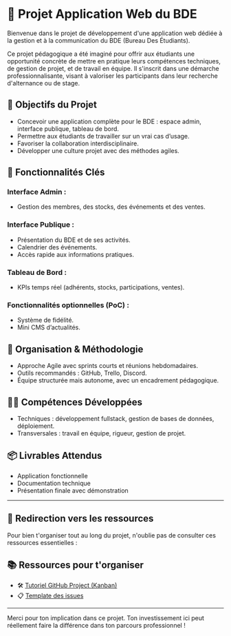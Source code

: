 # 🚀 Projet Application Web du BDE

Bienvenue dans le projet de développement d'une application web dédiée à la gestion et à la communication du BDE (Bureau Des Étudiants).

Ce projet pédagogique a été imaginé pour offrir aux étudiants une opportunité concrète de mettre en pratique leurs compétences techniques, de gestion de projet, et de travail en équipe. Il s'inscrit dans une démarche professionnalisante, visant à valoriser les participants dans leur recherche d'alternance ou de stage.

## 🎯 Objectifs du Projet

- Concevoir une application complète pour le BDE : espace admin, interface publique, tableau de bord.
- Permettre aux étudiants de travailler sur un vrai cas d’usage.
- Favoriser la collaboration interdisciplinaire.
- Développer une culture projet avec des méthodes agiles.

## 🔧 Fonctionnalités Clés

### Interface Admin :
- Gestion des membres, des stocks, des événements et des ventes.

### Interface Publique :
- Présentation du BDE et de ses activités.
- Calendrier des événements.
- Accès rapide aux informations pratiques.

### Tableau de Bord :
- KPIs temps réel (adhérents, stocks, participations, ventes).

### Fonctionnalités optionnelles (PoC) :
- Système de fidélité.
- Mini CMS d’actualités.

## 🧱 Organisation & Méthodologie

- Approche Agile avec sprints courts et réunions hebdomadaires.
- Outils recommandés : GitHub, Trello, Discord.
- Équipe structurée mais autonome, avec un encadrement pédagogique.

## 🧑‍💻 Compétences Développées

- Techniques : développement fullstack, gestion de bases de données, déploiement.
- Transversales : travail en équipe, rigueur, gestion de projet.

## 📦 Livrables Attendus

- Application fonctionnelle
- Documentation technique
- Présentation finale avec démonstration

---

## 🔄 Redirection vers les ressources

Pour bien t'organiser tout au long du projet, n'oublie pas de consulter ces ressources essentielles :

## 📚 Ressources pour t'organiser

- 🛠️ [Tutoriel GitHub Project (Kanban)](./project/github-project-tutoriel.md)
- 📋 [Template des issues](./project/issue_template.md)

---

Merci pour ton implication dans ce projet. Ton investissement ici peut réellement faire la différence dans ton parcours professionnel !
